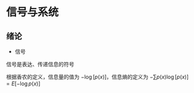 # 信号与系统

## 绪论

- 信号

信号是表达、传递信息的符号

根据香农的定义，信息量的值为 $-\log[p(x)]$，信息熵的定义为 $-\sum{p(x)\log[p(x)]} = E[-\log{p(x)}]$